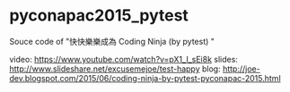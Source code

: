 # pyconapac2015_pytest
Souce code of "快快樂樂成為 Coding Ninja (by pytest) "

video: https://www.youtube.com/watch?v=pX1_I_sEi8k
slides: http://www.slideshare.net/excusemejoe/test-happy
blog: http://joe-dev.blogspot.com/2015/06/coding-ninja-by-pytest-pyconapac-2015.html
